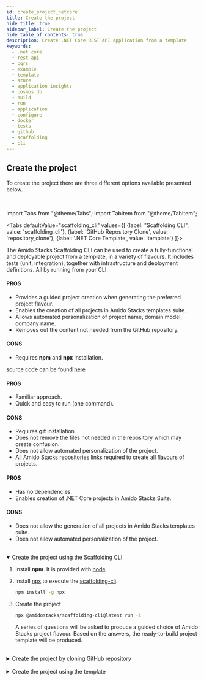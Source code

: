 ```yaml
---
id: create_project_netcore
title: Create the project
hide_title: true
sidebar_label: Create the project
hide_table_of_contents: true
description: Create .NET Core REST API application from a template
keywords:
  - .net core
  - rest api
  - cqrs
  - example 
  - template 
  - azure
  - application insights
  - cosmos db
  - build
  - run
  - application
  - configure
  - docker
  - tests
  - github
  - scaffolding
  - cli
---
```


## Create the project

To create the project there are three different options available presented below.

<br />

import Tabs from "@theme/Tabs";
import TabItem from "@theme/TabItem";

<Tabs
    defaultValue="scaffolding_cli"
    values={[
        {label: "Scaffolding  CLI", value: 'scaffolding_cli'},
        {label: 'GitHub Repository Clone', value: 'repository_clone'},
        {label: '.NET Core Template', value: 'template'}
    ]}>
    <TabItem value="scaffolding_cli">
        <p>The Amido Stacks Scaffolding CLI can be used to create a fully-functional and deployable project from a template, in a variety of flavours.
           It includes tests (unit, integration), together with infrastructure and deployment definitions. All by running from your CLI.</p>
        <h4>PROS</h4>
        <ul>
            <li>Provides a guided project creation when generating the preferred project flavour.</li>
            <li>Enables the creation of all projects in Amido Stacks templates suite.</li>
            <li>Allows automated personalization of project name, domain model, company name.</li>
            <li>Removes out the content not needed from the GitHub repository.</li>
        </ul>
        <h4>CONS</h4>
        <ul>
            <li>Requires <strong>npm</strong> and <strong>npx</strong> installation.</li>
        </ul>
    </TabItem>
    <TabItem value="repository_clone">
    <p>source code can be found [here](https://github.com/amido/stacks-dotnet)</p>
        <h4>PROS</h4>
        <ul>
            <li>Familiar approach.</li>
            <li>Quick and easy to run (one command).</li>
        </ul>
        <h4>CONS</h4>
        <ul>
            <li>Requires <strong>git</strong> installation.</li>
            <li>Does not remove the files not needed in the repository which may create confusion.</li>
            <li>Does not allow automated personalization of the project.</li>
            <li>All Amido Stacks repositories links required to create all flavours of projects.</li>
        </ul>
    </TabItem>
    <TabItem value="template">
        <h4>PROS</h4>
        <ul>
            <li>Has no dependencies.</li>
            <li>Enables creation of .NET Core projects in Amido Stacks Suite.</li>
        </ul>
        <h4>CONS</h4>
        <ul>
            <li>Does not allow the generation of all projects in Amido Stacks templates suite.</li>
            <li>Does not allow automated personalization of the project.</li>
        </ul>
    </TabItem>
</Tabs>

<br />

<details open>
<summary>Create the project using the Scaffolding CLI</summary>

<div>

1. Install **npm**. It is provided with [node](https://nodejs.org/en/download/).

2. Install [npx](https://www.npmjs.com/package/npx) to execute the [scaffolding-cli](https://www.npmjs.com/package/@amidostacks/scaffolding-cli).

    ```bash title="Run the command to install npx"
    npm install -g npx
    ```

3. Create the project

    ```bash title="Run Scaffolding-CLI command to start the project creation"
    npx @amidostacks/scaffolding-cli@latest run -i
    ```

    A series of questions will be asked to produce a guided choice of Amido Stacks project flavour. Based on the answers, the ready-to-build project template will be produced.

</div>
</details>

<br />

<details>
<summary>Create the project by cloning GitHub repository</summary>
<div>

Clone the .NET project to your local machine from here: [stacks-dotnet repository](https://github.com/amido/stacks-dotnet)

```bash title="Run git clone repository command"
git clone git@github.com:amido/stacks-dotnet.git
```

</div>
</details>

<br />

<details>
<summary>Create the project using the template</summary>

<div>

1. Install the package

    Download the [stacks-app-template.1.0.0.nupkg template package](https://github.com/amido/stacks-dotnet/releases/tag/1.0.0)
    (.NET Core 3.1, current LTS release) to a temporary folder.

    ```bash title="Run the command to install the package"
    dotnet new -i /path/to/stacks-app-template.1.0.0.nupkg
    ```

2. Create the project

    ```bash title="Run the command to create the project"
    dotnet new stacks-app -n Company.Project -d DomainName
    ```

    The above command will create a folder and a repository called `Company.Project`.

:::note Template parameter details

* **-n**
    * Sets the project name
    * Omitting it will result in the project name being the same as the folder where the command has been ran from
* **-o**
    * Sets the path to where the project is added
    * Omitting the parameter will result in the creation of a new folder
* **-d**, **-Domain**
    * Sets the name of the aggregate root object. It is also the name of the collection within CosmosDB instance.
:::

</div>
</details>




